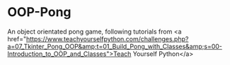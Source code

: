 # OOP-Pong
An object orientated pong game, following tutorials from &lt;a href="https://www.teachyourselfpython.com/challenges.php?a=07_Tkinter_Pong_OOP&amp;t=01_Build_Pong_with_Classes&amp;s=00-Introduction_to_OOP_and_Classes">Teach Yourself Python&lt;/a>
